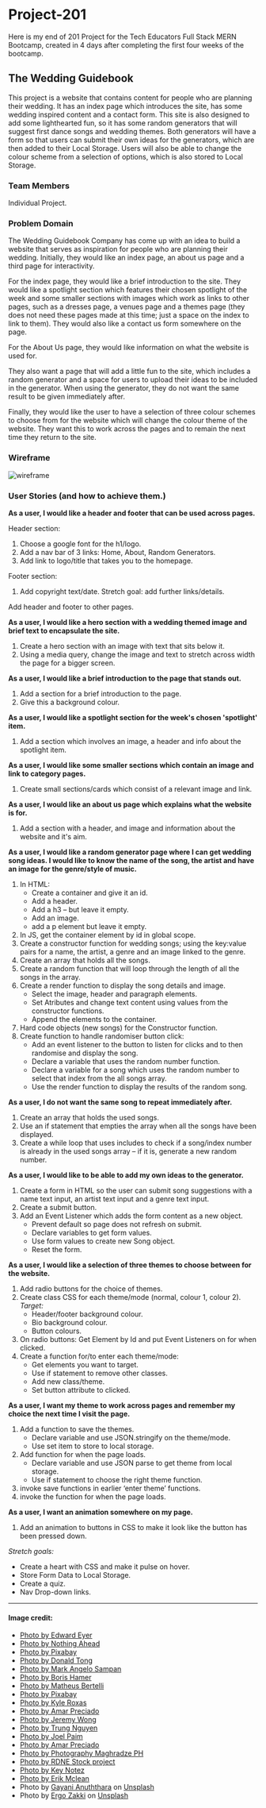 # Project-201

Here is my end of 201 Project for the Tech Educators Full Stack MERN Bootcamp, created in 4 days after completing the first four weeks of the bootcamp.

## The Wedding Guidebook

This project is a website that contains content for people who are planning their wedding. It has an index page which introduces the site, has some wedding inspired content and a contact form. This site is also designed to add some lighthearted fun, so it has some random generators that will suggest first dance songs and wedding themes. Both generators will have a form so that users can submit their own ideas for the generators, which are then added to their Local Storage. Users will also be able to change the colour scheme from a selection of options, which is also stored to Local Storage.

### Team Members

Individual Project.

### Problem Domain

The Wedding Guidebook Company has come up with an idea to build a website that serves as inspiration for people who are planning their wedding. Initially, they would like an index page, an about us page and a third page for interactivity.

For the index page, they would like a brief introduction to the site. They would like a spotlight section which features their chosen spotlight of the week and some smaller sections with images which work as links to other pages, such as a dresses page, a venues page and a themes page (they does not need these pages made at this time; just a space on the index to link to them). They would also like a contact us form somewhere on the page.

For the About Us page, they would like information on what the website is used for.

They also want a page that will add a little fun to the site, which includes a random generator and a space for users to upload their ideas to be included in the generator. When using the generator, they do not want the same result to be given immediately after.

Finally, they would like the user to have a selection of three colour schemes to choose from for the website which will change the colour theme of the website. They want this to work across the pages and to remain the next time they return to the site.

### Wireframe

![wireframe](assets/project_201.jpg)

### User Stories (and how to achieve them.)

**As a user, I would like a header and footer that can be used across pages.**

Header section:

1. Choose a google font for the h1/logo.
2. Add a nav bar of 3 links: Home, About, Random Generators.
3. Add link to logo/title that takes you to the homepage.

Footer section:

1. Add copyright text/date.
   Stretch goal: add further links/details.

Add header and footer to other pages.

**As a user, I would like a hero section with a wedding themed image and brief text to encapsulate the site.**

1. Create a hero section with an image with text that sits below it.
2. Using a media query, change the image and text to stretch across width the page for a bigger screen.

**As a user, I would like a brief introduction to the page that stands out.**

1. Add a section for a brief introduction to the page.
2. Give this a background colour.

**As a user, I would like a spotlight section for the week's chosen 'spotlight' item.**

1. Add a section which involves an image, a header and info about the spotlight item.

**As a user, I would like some smaller sections which contain an image and link to category pages.**

1. Create small sections/cards which consist of a relevant image and link.

**As a user, I would like an about us page which explains what the website is for.**

1. Add a section with a header, and image and information about the website and it's aim.

**As a user, I would like a random generator page where I can get wedding song ideas. I would like to know the name of the song, the artist and have an image for the genre/style of music.**

1. In HTML:
   - Create a container and give it an id.
   - Add a header.
   - Add a h3 – but leave it empty.
   - Add an image.
   - add a p element but leave it empty.
2. In JS, get the container element by id in global scope.
3. Create a constructor function for wedding songs; using the key:value pairs for a name, the artist, a genre and an image linked to the genre.
4. Create an array that holds all the songs.
5. Create a random function that will loop through the length of all the songs in the array.
6. Create a render function to display the song details and image.
   - Select the image, header and paragraph elements.
   - Set Atributes and change text content using values from the constructor functions.
   - Append the elements to the container.
7. Hard code objects (new songs) for the Constructor function.
8. Create function to handle randomiser button click:
   - Add an event listener to the button to listen for clicks and to then randomise and display the song.
   - Declare a variable that uses the random number function.
   - Declare a variable for a song which uses the random number to select that index from the all songs array.
   - Use the render function to display the results of the random song.

**As a user, I do not want the same song to repeat immediately after.**

1. Create an array that holds the used songs.
2. Use an if statement that empties the array when all the songs have been displayed.
3. Create a while loop that uses includes to check if a song/index number is already in the used songs array – if it is, generate a new random number.

**As a user, I would like to be able to add my own ideas to the generator.**

1. Create a form in HTML so the user can submit song suggestions with a name text input, an artist text input and a genre text input.
2. Create a submit button.
3. Add an Event Listener which adds the form content as a new object.
   - Prevent default so page does not refresh on submit.
   - Declare variables to get form values.
   - Use form values to create new Song object.
   - Reset the form.

**As a user, I would like a selection of three themes to choose between for the website.**

1. Add radio buttons for the choice of themes.
2. Create class CSS for each theme/mode (normal, colour 1, colour 2).  
   _Target:_
   - Header/footer background colour.
   - Bio background colour.
   - Button colours.
3. On radio buttons: Get Element by Id and put Event Listeners on for when clicked.
4. Create a function for/to enter each theme/mode:
   - Get elements you want to target.
   - Use if statement to remove other classes.
   - Add new class/theme.
   - Set button attribute to clicked.

**As a user, I want my theme to work across pages and remember my choice the next time I visit the page.**

1. Add a function to save the themes.
   - Declare variable and use JSON.stringify on the theme/mode.
   - Use set item to store to local storage.
2. Add function for when the page loads.
   - Declare variable and use JSON parse to get theme from local storage.
   - Use if statement to choose the right theme function.
3. invoke save functions in earlier ‘enter theme’ functions.
4. invoke the function for when the page loads.

**As a user, I want an animation somewhere on my page.**

1. Add an animation to buttons in CSS to make it look like the button has been pressed down.

_Stretch goals:_

- Create a heart with CSS and make it pulse on hover.
- Store Form Data to Local Storage.
- Create a quiz.
- Nav Drop-down links.

---

#### Image credit:

- [Photo by Edward Eyer](https://www.pexels.com/photo/man-playing-guitar-811838/)
- [Photo by Nothing Ahead](https://www.pexels.com/photo/acoustic-musical-instrument-placed-on-green-grass-6863798/)
- [Photo by Pixabay](https://www.pexels.com/photo/chords-sheet-on-piano-tiles-210764/)
- [Photo by Donald Tong](https://www.pexels.com/photo/theater-interior-109669/)
- [Photo by Mark Angelo Sampan](https://www.pexels.com/photo/group-of-people-in-a-concert-1587927/)
- [Photo by Boris Hamer](https://www.pexels.com/photo/pioneer-dj-sound-mixer-16645407/)
- [Photo by Matheus Bertelli](https://www.pexels.com/photo/person-sitting-and-playing-keyboard-16674137/)
- [Photo by Pixabay](https://www.pexels.com/photo/low-angle-view-of-lighting-equipment-on-shelf-257904/)
- [Photo by Kyle Roxas](https://www.pexels.com/photo/woman-wearing-white-floral-wedding-dress-standing-on-rocks-near-body-of-water-2122363/)
- [Photo by Amar Preciado](https://www.pexels.com/photo/a-wedding-venue-12954021/)
- [Photo by Jeremy Wong](https://www.pexels.com/photo/4-tier-cake-on-cake-stand-1038711/)
- [Photo by Trung Nguyen](https://www.pexels.com/photo/bridge-and-groom-standing-while-holding-flower-bouquet-2959192/)
- [Photo by Joel Paim](https://www.pexels.com/photo/photo-of-wedding-setup-2291462/)
- [Photo by Amar Preciado](https://www.pexels.com/photo/a-newlywed-couple-dancing-10360896/)
- [Photo by Photography Maghradze PH](https://www.pexels.com/photo/newlyweds-posing-in-snow-10924994/)
- [Photo by RDNE Stock project](https://www.pexels.com/photo/an-old-book-and-candles-on-wooden-table-with-glass-bottles-7978061/)
- [Photo by Key Notez](https://www.pexels.com/photo/man-and-woman-getting-married-on-the-beach-12178593/)
- [Photo by Erik Mclean](https://www.pexels.com/photo/close-up-of-a-wedding-decoration-9738252/)
- Photo by <a href="https://unsplash.com/@gayanianu?utm_source=unsplash&utm_medium=referral&utm_content=creditCopyText">Gayani Anuththara</a> on <a href="https://unsplash.com/photos/Qkz0IFYmg7g?utm_source=unsplash&utm_medium=referral&utm_content=creditCopyText">Unsplash</a>
- Photo by <a href="https://unsplash.com/@ergo_zakki?utm_source=unsplash&utm_medium=referral&utm_content=creditCopyText">Ergo Zakki</a> on <a href="https://unsplash.com/photos/QjLE11j5FT8?utm_source=unsplash&utm_medium=referral&utm_content=creditCopyText">Unsplash</a>
